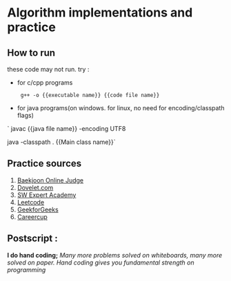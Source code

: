 # Algorithm implementations and practice

## How to run

these code may not run. try :

* for c/cpp programs

  ` g++ -o {{executable name}} {{code file name}}`
  
* for java programs(on windows. for linux, no need for encoding/classpath flags)

` javac {{java file name}} -encoding UTF8

java -classpath . {{Main class name}}`

## Practice sources

1. [Baekjoon Online Judge](https://www.acmicpc.net/)
2. [Dovelet.com](http://59.23.150.58/)
3. [SW Expert Academy](https://swexpertacademy.com/main/main.do)
4. [Leetcode](https://leetcode.com/)
5. [GeekforGeeks](https://www.geeksforgeeks.org)
6. [Careercup](https://www.careercup.com/)

## Postscript : 

**I do hand coding;** *Many more problems solved on whiteboards, many more solved on paper. Hand coding gives you fundamental strength on programming*
